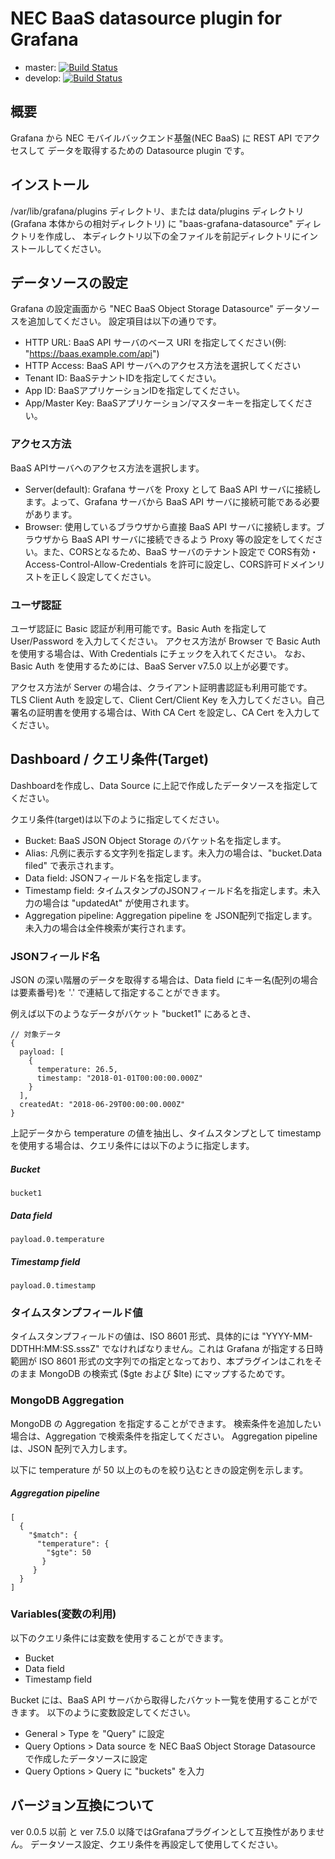NEC BaaS datasource plugin for Grafana
======================================

* master: [![Build Status](https://travis-ci.org/nec-baas/grafana-baas-object-datasource.svg?branch=master)](https://travis-ci.org/nec-baas/grafana-baas-object-datasource)
* develop: [![Build Status](https://travis-ci.org/nec-baas/grafana-baas-object-datasource.svg?branch=develop)](https://travis-ci.org/nec-baas/grafana-baas-object-datasource)

概要
----

Grafana から NEC モバイルバックエンド基盤(NEC BaaS) に REST API でアクセスして
データを取得するための  Datasource plugin です。

インストール
------------

/var/lib/grafana/plugins ディレクトリ、または data/plugins ディレクトリ (Grafana 本体からの相対ディレクトリ)
に "baas-grafana-datasource" ディレクトリを作成し、
本ディレクトリ以下の全ファイルを前記ディレクトリにインストールしてください。

データソースの設定
-------------------

Grafana の設定画面から "NEC BaaS Object Storage Datasource" データソースを追加してください。
設定項目は以下の通りです。

* HTTP URL: BaaS API サーバのベース URI を指定してください(例: "https://baas.example.com/api")
* HTTP Access: BaaS API サーバへのアクセス方法を選択してください
* Tenant ID: BaaSテナントIDを指定してください。
* App ID: BaaSアプリケーションIDを指定してください。
* App/Master Key: BaaSアプリケーション/マスターキーを指定してください。

### アクセス方法

BaaS APIサーバへのアクセス方法を選択します。

* Server(default): Grafana サーバを Proxy として BaaS API サーバに接続します。よって、Grafana サーバから BaaS API サーバに接続可能である必要があります。
* Browser: 使用しているブラウザから直接 BaaS API サーバに接続します。ブラウザから BaaS API サーバに接続できるよう Proxy 等の設定をしてください。また、CORSとなるため、BaaS サーバのテナント設定で CORS有効・Access-Control-Allow-Credentials を許可に設定し、CORS許可ドメインリストを正しく設定してください。

### ユーザ認証

ユーザ認証に Basic 認証が利用可能です。Basic Auth を指定して User/Password を入力してください。
アクセス方法が Browser で Basic Auth を使用する場合は、With Credentials にチェックを入れてください。
なお、Basic Auth を使用するためには、BaaS Server v7.5.0 以上が必要です。

アクセス方法が Server の場合は、クライアント証明書認証も利用可能です。TLS Client Auth を設定して、Client Cert/Client Key を入力してください。自己署名の証明書を使用する場合は、With CA Cert を設定し、CA Cert を入力してください。

Dashboard / クエリ条件(Target)
-------------------------------

Dashboardを作成し、Data Source に上記で作成したデータソースを指定してください。

クエリ条件(target)は以下のように指定してください。

* Bucket: BaaS JSON Object Storage のバケット名を指定します。
* Alias: 凡例に表示する文字列を指定します。未入力の場合は、"bucket.Data filed" で表示されます。
* Data field: JSONフィールド名を指定します。
* Timestamp field: タイムスタンプのJSONフィールド名を指定します。未入力の場合は "updatedAt" が使用されます。
* Aggregation pipeline: Aggregation pipeline を JSON配列で指定します。未入力の場合は全件検索が実行されます。

### JSONフィールド名

JSON の深い階層のデータを取得する場合は、Data field にキー名(配列の場合は要素番号)を '.' で連結して指定することができます。

例えば以下のようなデータがバケット "bucket1" にあるとき、

    // 対象データ
    {
      payload: [
        {
          temperature: 26.5,
          timestamp: "2018-01-01T00:00:00.000Z"
        }
      ],
      createdAt: "2018-06-29T00:00:00.000Z"
    }
    
上記データから temperature の値を抽出し、タイムスタンプとして timestamp を使用する場合は、クエリ条件には以下のように指定します。

##### Bucket

    bucket1

##### Data field

    payload.0.temperature

##### Timestamp field

    payload.0.timestamp

### タイムスタンプフィールド値

タイムスタンプフィールドの値は、ISO 8601 形式、具体的には "YYYY-MM-DDTHH:MM:SS.sssZ" でなければなりません。これは Grafana が指定する日時範囲が ISO 8601 形式の文字列での指定となっており、本プラグインはこれをそのまま MongoDB の検索式 ($gte および $lte) にマップするためです。

### MongoDB Aggregation

MongoDB の Aggregation を指定することができます。
検索条件を追加したい場合は、Aggregation で検索条件を指定してください。
Aggregation pipelineは、JSON 配列で入力します。

以下に temperature が 50 以上のものを絞り込むときの設定例を示します。

##### Aggregation pipeline

    [
      {
        "$match": {
          "temperature": {
            "$gte": 50
           }
         }
      }
    ]

### Variables(変数の利用)

以下のクエリ条件には変数を使用することができます。

* Bucket
* Data field
* Timestamp field

Bucket には、BaaS API サーバから取得したバケット一覧を使用することができます。
以下のように変数設定してください。

* General > Type を "Query" に設定
* Query Options > Data source を NEC BaaS Object Storage Datasource で作成したデータソースに設定
* Query Options > Query に "buckets" を入力

バージョン互換について
----------------------

ver 0.0.5 以前 と ver 7.5.0 以降ではGrafanaプラグインとして互換性がありません。
データソース設定、クエリ条件を再設定して使用してください。
